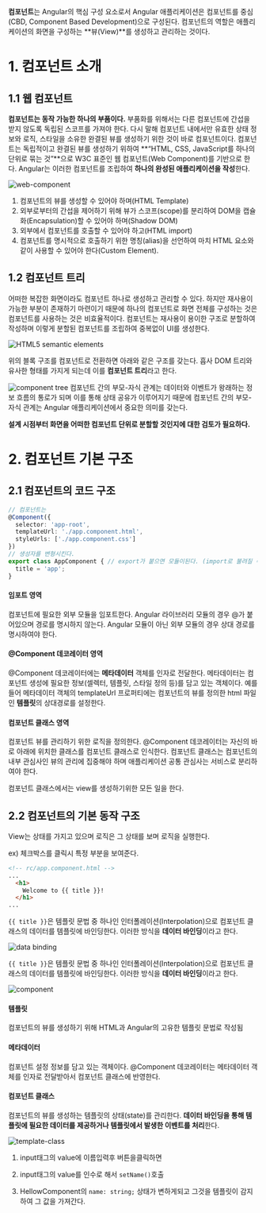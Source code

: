 **컴포넌트**는 Angular의 핵심 구성 요소로서 Angular 애플리케이션은 컴포넌트를 중심(CBD, Component Based Development)으로 구성된다. 컴포넌트의 역할은 애플리케이션의 화면을 구성하는 **뷰(View)**를 생성하고 관리하는 것이다.

# 1. 컴포넌트 소개

## 1.1 웹 컴포넌트

**컴포넌트는 동작 가능한 하나의 부품이다.** 부품화를 위해서는 다른 컴포넌트에 간섭을 받지 않도록 독립된 스코프를 가져야 한다. 다시 말해 컴포넌트 내에서만 유효한 상태 정보와 로직, 스타일을 소유한 완결된 뷰를 생성하기 위한 것이 바로 컴포넌트이다. 컴포넌트는 독립적이고 완결된 뷰를 생성하기 위하여 **“HTML, CSS, JavaScript를 하나의 단위로 묶는 것”**으로 W3C 표준인 웹 컴포넌트(Web Component)를 기반으로 한다. Angular는 이러한 컴포넌트를 조립하여 **하나의 완성된 애플리케이션을 작성**한다.

![web-component](http://poiemaweb.com/img/web-component.png)



1. 컴포넌트의 뷰를 생성할 수 있어야 하며(HTML Template)
2. 외부로부터의 간섭을 제어하기 위해 뷰가 스코프(scope)를 분리하여 DOM을 캡슐화(Encapsulation)할 수 있어야 하며(Shadow DOM)
3. 외부에서 컴포넌트를 호출할 수 있어야 하고(HTML import)
4. 컴포넌트를 명시적으로 호출하기 위한 명칭(alias)을 선언하여 마치 HTML 요소와 같이 사용할 수 있어야 한다(Custom Element).



## 1.2 컴포넌트 트리

어떠한 복잡한 화면이라도 컴포넌트 하나로 생성하고 관리할 수 있다. 하지만 재사용이 가능한 부분이 존재하기 마련이기 때문에 하나의 컴포넌트로 화면 전체를 구성하는 것은 컴포넌트를 사용하는 것은 비효율적이다. 컴포넌트는 재사용이 용이한 구조로 분할하여 작성하며 이렇게 분할된 컴포넌트를 조립하여 중복없이 UI를 생성한다.

![HTML5 semantic elements](http://poiemaweb.com/img/building-structure.png)

위의 블록 구조를 컴포넌트로 전환하면 아래와 같은 구조를 갖는다. 흡사 DOM 트리와 유사한 형태를 가지게 되는데 이를 **컴포넌트 트리**라고 한다.

![component tree](http://poiemaweb.com/img/component-tree.png) 컴포넌트 간의 부모-자식 관계는 데이터와 이벤트가 왕래하는 정보 흐름의 통로가 되며 이를 통해 상태 공유가 이루어지기 때문에 컴포넌트 간의 부모-자식 관계는 Angular 애플리케이션에서 중요한 의미를 갖는다.

**설계 시점부터 화면을 어떠한 컴포넌트 단위로 분할할 것인지에 대한 검토가 필요하다.**



# 2. 컴포넌트 기본 구조



## 2.1 컴포넌트의 코드 구조

```typescript
// 컴포넌트는
@Component({
  selector: 'app-root',
  templateUrl: './app.component.html',
  styleUrls: ['./app.component.css']
})
// 생성자를 변형시킨다.
export class AppComponent { // export가 붙으면 모듈이된다. (import로 불려질 수 있으면)
  title = 'app';
}
```



#### 임포트 영역

컴포넌트에 필요한 외부 모듈을 임포트한다. Angular 라이브러리 모듈의 경우 @가 붙어있으며 경로를 명시하지 않는다. Angular 모듈이 아닌 외부 모듈의 경우 상대 경로를 명시하여야 한다.



#### @Component 데코레이터 영역

@Component 데코레이터에는 **메타데이터** 객체를 인자로 전달한다. 메타데이터는 컴포넌트 생성에 필요한 정보(셀렉터, 템플릿, 스타일 정의 등)를 담고 있는 객체이다. 예를 들어 메타데이터 객체의 templateUrl 프로퍼티에는 컴포넌트의 뷰를 정의한 html 파일인 **템플릿**의 상대경로를 설정한다.



#### 컴포넌트 클래스 영역

컴포넌트 뷰를 관리하기 위한 로직을 정의한다. @Component 데코레이터는 자신의 바로 아래에 위치한 클래스를 컴포넌트 클래스로 인식한다. 컴포넌트 클래스는 컴포넌트의 내부 관심사인 뷰의 관리에 집중해야 하며 애플리케이션 공통 관심사는 서비스로 분리하여야 한다.



컴포넌트 클래스에서는 view를 생성하기위한 모든 일을 한다.



## 2.2 컴포넌트의 기본 동작 구조

View는 상태를 가지고 있으며 로직은 그 상태를 보며 로직을 실행한다.

ex) 체크박스를 클릭시 특정 부분을 보여준다.



```html
<!-- rc/app.component.html -->
...
  <h1>
    Welcome to {{ title }}!
  </h1>
...
```

`{{ title }}`은 템플릿 문법 중 하나인 인터폴레이션(Interpolation)으로 컴포넌트 클래스의 데이터를 템플릿에 바인딩한다. 이러한 방식을 **데이터 바인딩**이라고 한다.

![data binding](http://poiemaweb.com/img/data-binding.png)

`{{ title }}`은 템플릿 문법 중 하나인 인터폴레이션(Interpolation)으로 컴포넌트 클래스의 데이터를 템플릿에 바인딩한다. 이러한 방식을 **데이터 바인딩**이라고 한다.



![component](http://poiemaweb.com/img/component.png)



#### 템플릿

컴포넌트의 뷰를 생성하기 위해 HTML과 Angular의 고유한 템플릿 문법로 작성됨

#### 메타데이터

컴포넌트 설정 정보를 담고 있는 객체이다. @Component 데코레이터는 메타데이터 객체를 인자로 전달받아서 컴포넌트 클래스에 반영한다.

#### 컴포넌트 클래스

컴포넌트의 뷰를 생성하는 템플릿의 상태(state)를 관리한다. **데이터 바인딩을 통해 템플릿에 필요한 데이터를 제공하거나 템플릿에서 발생한 이벤트를 처리**한다.









![template-class](http://poiemaweb.com/img/template-class.png)



1. input태그의 value에 이름입력후 버튼을클릭하면

2. input태그의 value를 인수로 해서  `setName()`호출

3. HellowComponent의 `name: string;` 상태가 변하게되고 그것을 템플릿이 감지하여 그 값을 가져간다.

   ​